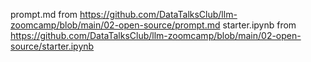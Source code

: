 prompt.md from https://github.com/DataTalksClub/llm-zoomcamp/blob/main/02-open-source/prompt.md
starter.ipynb from https://github.com/DataTalksClub/llm-zoomcamp/blob/main/02-open-source/starter.ipynb
